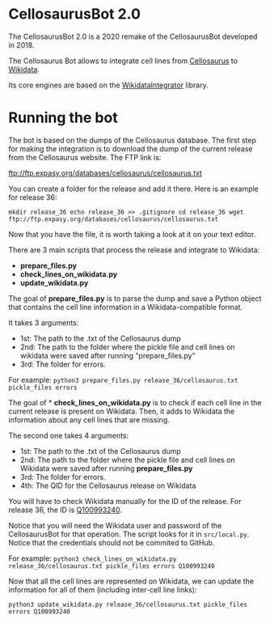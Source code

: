 # CellosaurusBot 2.0


The CellosaurusBot 2.0 is a 2020 remake of the CellosaurusBot developed in 2018. 

The Cellosaurus Bot allows to integrate cell lines from [Cellosaurus](https://web.expasy.org/cellosaurus/) to [Wikidata](https://www.wikidata.org/wiki/Wikidata:Main_Page).

Its core engines are based on the [WikidataIntegrator](https://github.com/SuLab/WikidataIntegrator) library.

# Running the bot 

The bot is based on the dumps of the Cellosaurus database. The first step for making the integration is to download the dump of the current release from the Cellosaurus website. The FTP link is:

ftp://ftp.expasy.org/databases/cellosaurus/cellosaurus.txt

You can create a folder for the release and add it there. Here is an example for release 36:

`mkdir release_36
echo release_36 >> .gitignore
cd release_36
wget ftp://ftp.expasy.org/databases/cellosaurus/cellosaurus.txt
`

Now that you have the file, it is worth taking a look at it on your text editor. 

There are 3 main scripts that process the release and integrate to Wikidata: 
* __prepare_files.py__
* __check_lines_on_wikidata.py__
* __update_wikidata.py__

The goal of __prepare_files.py__ is to parse the dump and save a Python object that contains the cell line information in a Wikidata-compatible format. 

It takes 3 arguments: 
- 1st: The path to the .txt of the Cellosaurus dump
- 2nd: The path to the folder where the pickle file and cell lines on wikidata 
were saved after running "prepare_files.py"
- 3rd: The folder for errors.

For example:
`python3 prepare_files.py release_36/cellosaurus.txt pickle_files errors `


The goal of * __check_lines_on_wikidata.py__ is to check if each cell line in the current release is present on Wikidata. Then, it adds to Wikidata the information about any cell lines that are missing.

The second one takes 4 arguments:  
- 1st: The path to the .txt of the Cellosaurus dump
- 2nd: The path to the folder where the pickle file and cell lines on Wikidata were saved after running __prepare_files.py__
- 3rd: The folder for errors.
- 4th: The QID for the Cellosaurus release on Wikidata   

You will have to check Wikidata manually for the ID of the release. For release 36, the ID is [Q100993240](https://www.wikidata.org/wiki/Q100993240).


Notice that you will need the Wikidata user and password of the CellosaurusBot for that operation. The script looks for it in `src/local.py`.  Notice that the credentials should not be commited to GitHub.

For example:
`python3 check_lines_on_wikidata.py release_36/cellosaurus.txt pickle_files errors Q100993240`


Now that all the cell lines are represented on Wikidata, we can update the information for all of them (including inter-cell line links):

`python3 update_wikidata.py release_36/cellosaurus.txt pickle_files errors Q100993240`

